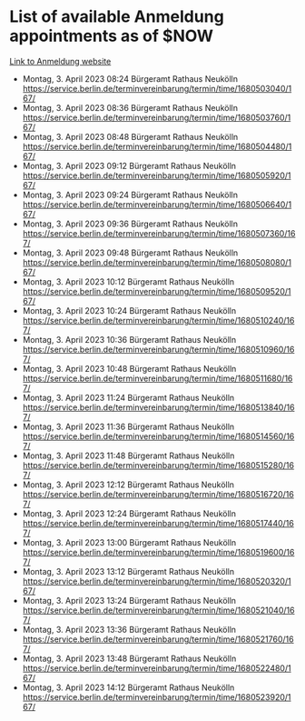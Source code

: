 # List of available Anmeldung appointments as of $NOW
[Link to Anmeldung website](https://service.berlin.de/terminvereinbarung/termin/tag.php?termin=1&anliegen[]=120686&dienstleisterlist=122210,122217,327316,122219,327312,122227,327314,122231,327346,122243,327348,122254,122252,329742,122260,329745,122262,329748,122271,327278,122273,327274,122277,327276,330436,122280,327294,122282,327290,122284,327292,122291,327270,122285,327266,122286,327264,122296,327268,150230,329760,122297,327286,122294,327284,122312,329763,122314,329775,122304,327330,122311,327334,122309,327332,317869,122281,327352,122279,329772,122283,122276,327324,122274,327326,122267,329766,122246,327318,122251,327320,122257,327322,122208,327298,122226,327300&herkunft=http%3A%2F%2Fservice.berlin.de%2Fdienstleistung%2F120686%2F)
- Montag, 3. April 2023 08:24 Bürgeramt Rathaus Neukölln https://service.berlin.de/terminvereinbarung/termin/time/1680503040/167/
- Montag, 3. April 2023 08:36 Bürgeramt Rathaus Neukölln https://service.berlin.de/terminvereinbarung/termin/time/1680503760/167/
- Montag, 3. April 2023 08:48 Bürgeramt Rathaus Neukölln https://service.berlin.de/terminvereinbarung/termin/time/1680504480/167/
- Montag, 3. April 2023 09:12 Bürgeramt Rathaus Neukölln https://service.berlin.de/terminvereinbarung/termin/time/1680505920/167/
- Montag, 3. April 2023 09:24 Bürgeramt Rathaus Neukölln https://service.berlin.de/terminvereinbarung/termin/time/1680506640/167/
- Montag, 3. April 2023 09:36 Bürgeramt Rathaus Neukölln https://service.berlin.de/terminvereinbarung/termin/time/1680507360/167/
- Montag, 3. April 2023 09:48 Bürgeramt Rathaus Neukölln https://service.berlin.de/terminvereinbarung/termin/time/1680508080/167/
- Montag, 3. April 2023 10:12 Bürgeramt Rathaus Neukölln https://service.berlin.de/terminvereinbarung/termin/time/1680509520/167/
- Montag, 3. April 2023 10:24 Bürgeramt Rathaus Neukölln https://service.berlin.de/terminvereinbarung/termin/time/1680510240/167/
- Montag, 3. April 2023 10:36 Bürgeramt Rathaus Neukölln https://service.berlin.de/terminvereinbarung/termin/time/1680510960/167/
- Montag, 3. April 2023 10:48 Bürgeramt Rathaus Neukölln https://service.berlin.de/terminvereinbarung/termin/time/1680511680/167/
- Montag, 3. April 2023 11:24 Bürgeramt Rathaus Neukölln https://service.berlin.de/terminvereinbarung/termin/time/1680513840/167/
- Montag, 3. April 2023 11:36 Bürgeramt Rathaus Neukölln https://service.berlin.de/terminvereinbarung/termin/time/1680514560/167/
- Montag, 3. April 2023 11:48 Bürgeramt Rathaus Neukölln https://service.berlin.de/terminvereinbarung/termin/time/1680515280/167/
- Montag, 3. April 2023 12:12 Bürgeramt Rathaus Neukölln https://service.berlin.de/terminvereinbarung/termin/time/1680516720/167/
- Montag, 3. April 2023 12:24 Bürgeramt Rathaus Neukölln https://service.berlin.de/terminvereinbarung/termin/time/1680517440/167/
- Montag, 3. April 2023 13:00 Bürgeramt Rathaus Neukölln https://service.berlin.de/terminvereinbarung/termin/time/1680519600/167/
- Montag, 3. April 2023 13:12 Bürgeramt Rathaus Neukölln https://service.berlin.de/terminvereinbarung/termin/time/1680520320/167/
- Montag, 3. April 2023 13:24 Bürgeramt Rathaus Neukölln https://service.berlin.de/terminvereinbarung/termin/time/1680521040/167/
- Montag, 3. April 2023 13:36 Bürgeramt Rathaus Neukölln https://service.berlin.de/terminvereinbarung/termin/time/1680521760/167/
- Montag, 3. April 2023 13:48 Bürgeramt Rathaus Neukölln https://service.berlin.de/terminvereinbarung/termin/time/1680522480/167/
- Montag, 3. April 2023 14:12 Bürgeramt Rathaus Neukölln https://service.berlin.de/terminvereinbarung/termin/time/1680523920/167/
